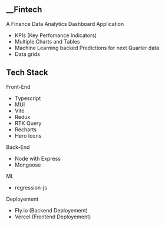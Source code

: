 ## __Fintech

A Finance Data Analytics Dashboard Application 
- KPIs (Key Perfomance Indicators) 
- Multiple Charts and Tables
- Machine Learning backed Predictions for next Quarter data
- Data grids

## Tech Stack 

Front-End
- Typescript
- MUI
- Vite
- Redux
- RTK Query 
- Recharts
- Hero Icons

Back-End
- Node with Express
- Mongoose

ML
- regression-js

Deployement

- Fly.io (Backend Deployement)
- Vercel (Frontend Deployement)